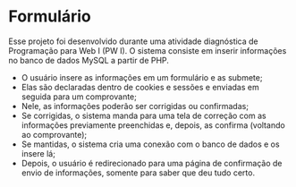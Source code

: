 # Formulário

Esse projeto foi desenvolvido durante uma atividade diagnóstica de Programação para Web I (PW I). O sistema consiste em inserir informações no banco de dados MySQL a partir de PHP.

* O usuário insere as informações em um formulário e as submete;
* Elas são declaradas dentro de cookies e sessões e enviadas em seguida para um comprovante;
* Nele, as informações poderão ser corrigidas ou confirmadas;
* Se corrigidas, o sistema manda para uma tela de correção com as informações previamente preenchidas e, depois, as confirma (voltando ao comprovante);
* Se mantidas, o sistema cria uma conexão com o banco de dados e os insere lá;
* Depois, o usuário é redirecionado para uma página de confirmação de envio de informações, somente para saber que deu tudo certo.